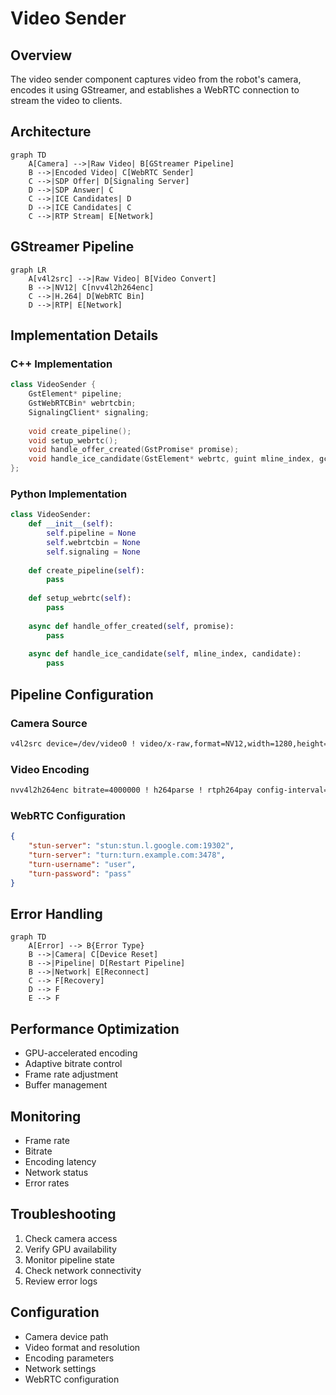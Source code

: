 # Video Sender

## Overview
The video sender component captures video from the robot's camera, encodes it using GStreamer, and establishes a WebRTC connection to stream the video to clients.

## Architecture

```mermaid
graph TD
    A[Camera] -->|Raw Video| B[GStreamer Pipeline]
    B -->|Encoded Video| C[WebRTC Sender]
    C -->|SDP Offer| D[Signaling Server]
    D -->|SDP Answer| C
    C -->|ICE Candidates| D
    D -->|ICE Candidates| C
    C -->|RTP Stream| E[Network]
```

## GStreamer Pipeline

```mermaid
graph LR
    A[v4l2src] -->|Raw Video| B[Video Convert]
    B -->|NV12| C[nvv4l2h264enc]
    C -->|H.264| D[WebRTC Bin]
    D -->|RTP| E[Network]
```

## Implementation Details

### C++ Implementation
```cpp
class VideoSender {
    GstElement* pipeline;
    GstWebRTCBin* webrtcbin;
    SignalingClient* signaling;
    
    void create_pipeline();
    void setup_webrtc();
    void handle_offer_created(GstPromise* promise);
    void handle_ice_candidate(GstElement* webrtc, guint mline_index, gchar* candidate);
};
```

### Python Implementation
```python
class VideoSender:
    def __init__(self):
        self.pipeline = None
        self.webrtcbin = None
        self.signaling = None
    
    def create_pipeline(self):
        pass
    
    def setup_webrtc(self):
        pass
    
    async def handle_offer_created(self, promise):
        pass
    
    async def handle_ice_candidate(self, mline_index, candidate):
        pass
```

## Pipeline Configuration

### Camera Source
```bash
v4l2src device=/dev/video0 ! video/x-raw,format=NV12,width=1280,height=720,framerate=30/1
```

### Video Encoding
```bash
nvv4l2h264enc bitrate=4000000 ! h264parse ! rtph264pay config-interval=1
```

### WebRTC Configuration
```json
{
    "stun-server": "stun:stun.l.google.com:19302",
    "turn-server": "turn:turn.example.com:3478",
    "turn-username": "user",
    "turn-password": "pass"
}
```

## Error Handling

```mermaid
graph TD
    A[Error] --> B{Error Type}
    B -->|Camera| C[Device Reset]
    B -->|Pipeline| D[Restart Pipeline]
    B -->|Network| E[Reconnect]
    C --> F[Recovery]
    D --> F
    E --> F
```

## Performance Optimization
- GPU-accelerated encoding
- Adaptive bitrate control
- Frame rate adjustment
- Buffer management

## Monitoring
- Frame rate
- Bitrate
- Encoding latency
- Network status
- Error rates

## Troubleshooting
1. Check camera access
2. Verify GPU availability
3. Monitor pipeline state
4. Check network connectivity
5. Review error logs

## Configuration
- Camera device path
- Video format and resolution
- Encoding parameters
- Network settings
- WebRTC configuration 